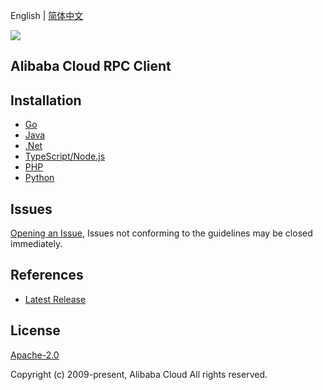 English | [简体中文](README-CN.md)

![](https://aliyunsdk-pages.alicdn.com/icons/AlibabaCloud.svg)

## Alibaba Cloud RPC Client

## Installation

- [Go](./golang/README.md)
- [Java](./java/README.md)
- [.Net](./csharp/README.md)
- [TypeScript/Node.js](./ts/README.md)
- [PHP](./php/README.md)
- [Python](./python/README.md)

## Issues

[Opening an Issue](https://github.com/aliyun/tea-rpc/issues/new), Issues not conforming to the guidelines may be closed immediately.

## References

- [Latest Release](https://github.com/aliyun/tea-rpc)

## License

[Apache-2.0](http://www.apache.org/licenses/LICENSE-2.0)

Copyright (c) 2009-present, Alibaba Cloud All rights reserved.
